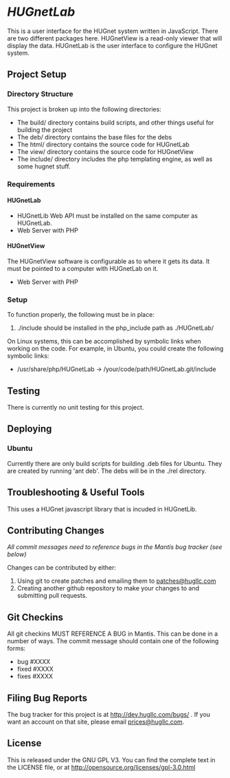 # _HUGnetLab_

This is a user interface for the HUGnet system written in JavaScript.  There are two
different packages here.  HUGnetView is a read-only viewer that will display the data.
HUGnetLab is the user interface to configure the HUGnet system.

## Project Setup

### Directory Structure
This project is broken up into the following directories:

- The build/ directory contains build scripts, and other things useful for building the project
- The deb/ directory contains the base files for the debs
- The html/ directory contains the source code for HUGnetLab
- The view/ directory contains the source code for HUGnetView
- The include/ directory includes the php templating engine, as well as some hugnet stuff.

### Requirements
#### HUGnetLab
 - HUGnetLib Web API must be installed on the same computer as HUGnetLab.
 - Web Server with PHP

#### HUGnetView
The HUGnetView software is configurable as to where it gets its data.  It must be pointed
to a computer with HUGnetLab on it.

 - Web Server with PHP

### Setup

To function properly, the following must be in place:

1. ./include should be installed in the php_include path as ./HUGnetLab/

On Linux systems, this can be accomplished by symbolic links when working on the code.
For example, in Ubuntu, you could create the following symbolic links:

- /usr/share/php/HUGnetLab -> /your/code/path/HUGnetLab.git/include

## Testing
There is currently no unit testing for this project.

## Deploying

### Ubuntu
Currently there are only build scripts for building .deb files for Ubuntu.  They are
created by running 'ant deb'.  The debs will be in the ./rel directory.


## Troubleshooting & Useful Tools

This uses a HUGnet javascript library that is incuded in HUGnetLib.

## Contributing Changes

_All commit messages need to reference bugs in the Mantis bug tracker (see below)_

Changes can be contributed by either:

1. Using git to create patches and emailing them to patches@hugllc.com
2. Creating another github repository to make your changes to and submitting pull requests.

## Git Checkins
All git checkins MUST REFERENCE A BUG in Mantis.  This can be done in a number of ways.
The commit message should contain one of the following forms:

- bug #XXXX
- fixed #XXXX
- fixes #XXXX

## Filing Bug Reports
The bug tracker for this project is at http://dev.hugllc.com/bugs/ .  If you want an
account on that site, please email prices@hugllc.com.

## License
This is released under the GNU GPL V3.  You can find the complete text in the
LICENSE file, or at http://opensource.org/licenses/gpl-3.0.html